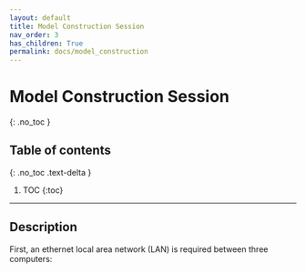```yaml
---
layout: default
title: Model Construction Session
nav_order: 3
has_children: True
permalink: docs/model_construction
---
```


# Model Construction Session
{: .no_toc }

## Table of contents
{: .no_toc .text-delta }

1. TOC
{:toc}

---

## Description

First, an ethernet local area network (LAN) is required between three computers: 
